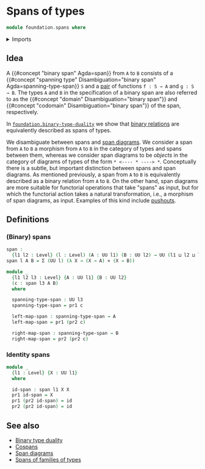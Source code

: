 # Spans of types

```agda
module foundation.spans where
```

<details><summary>Imports</summary>

```agda
open import foundation.dependent-pair-types
open import foundation.universe-levels

open import foundation-core.cartesian-product-types
open import foundation-core.function-types
```

</details>

## Idea

A {{#concept "binary span" Agda=span}} from `A` to `B` consists of a
{{#concept "spanning type" Disambiguation="binary span" Agda=spanning-type-span}}
`S` and a [pair](foundation.dependent-pair-types.md) of functions `f : S → A`
and `g : S → B`. The types `A` and `B` in the specification of a binary span are
also referred to as the {{#concept "domain" Disambiguation="binary span"}} and
{{#concept "codomain" Disambiguation="binary span"}} of the span, respectively.

In [`foundation.binary-type-duality`](foundation.binary-type-duality.md) we show
that [binary relations](foundation.binary-relations.md) are equivalently
described as spans of types.

We disambiguate between spans and [span diagrams](foundation.span-diagrams.md).
We consider a span from `A` to `B` a morphism from `A` to `B` in the category of
types and spans between them, whereas we consider span diagrams to be _objects_
in the category of diagrams of types of the form `* <---- * ----> *`.
Conceptually there is a subtle, but important distinction between spans and span
diagrams. As mentioned previously, a span from `A` to `B` is equivalently
described as a binary relation from `A` to `B`. On the other hand, span diagrams
are more suitable for functorial operations that take "spans" as input, but for
which the functorial action takes a natural transformation, i.e., a morphism of
span diagrams, as input. Examples of this kind include
[pushouts](synthetic-homotopy-theory.pushouts.md).

## Definitions

### (Binary) spans

```agda
span :
  {l1 l2 : Level} (l : Level) (A : UU l1) (B : UU l2) → UU (l1 ⊔ l2 ⊔ lsuc l)
span l A B = Σ (UU l) (λ X → (X → A) × (X → B))

module _
  {l1 l2 l3 : Level} {A : UU l1} {B : UU l2}
  (c : span l3 A B)
  where

  spanning-type-span : UU l3
  spanning-type-span = pr1 c

  left-map-span : spanning-type-span → A
  left-map-span = pr1 (pr2 c)

  right-map-span : spanning-type-span → B
  right-map-span = pr2 (pr2 c)
```

### Identity spans

```agda
module _
  {l1 : Level} {X : UU l1}
  where

  id-span : span l1 X X
  pr1 id-span = X
  pr1 (pr2 id-span) = id
  pr2 (pr2 id-span) = id
```

## See also

- [Binary type duality](foundation.binary-type-duality.md)
- [Cospans](foundation.cospans.md)
- [Span diagrams](foundation.span-diagrams.md)
- [Spans of families of types](foundation.spans-families-of-types.md)
